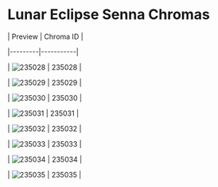 # Lunar Eclipse Senna Chromas


| Preview | Chroma ID |

|---------|-----------|

| ![235028](https://raw.communitydragon.org/latest/plugins/rcp-be-lol-game-data/global/default/v1/champion-chroma-images/235/235028.png) | 235028 |

| ![235029](https://raw.communitydragon.org/latest/plugins/rcp-be-lol-game-data/global/default/v1/champion-chroma-images/235/235029.png) | 235029 |

| ![235030](https://raw.communitydragon.org/latest/plugins/rcp-be-lol-game-data/global/default/v1/champion-chroma-images/235/235030.png) | 235030 |

| ![235031](https://raw.communitydragon.org/latest/plugins/rcp-be-lol-game-data/global/default/v1/champion-chroma-images/235/235031.png) | 235031 |

| ![235032](https://raw.communitydragon.org/latest/plugins/rcp-be-lol-game-data/global/default/v1/champion-chroma-images/235/235032.png) | 235032 |

| ![235033](https://raw.communitydragon.org/latest/plugins/rcp-be-lol-game-data/global/default/v1/champion-chroma-images/235/235033.png) | 235033 |

| ![235034](https://raw.communitydragon.org/latest/plugins/rcp-be-lol-game-data/global/default/v1/champion-chroma-images/235/235034.png) | 235034 |

| ![235035](https://raw.communitydragon.org/latest/plugins/rcp-be-lol-game-data/global/default/v1/champion-chroma-images/235/235035.png) | 235035 |